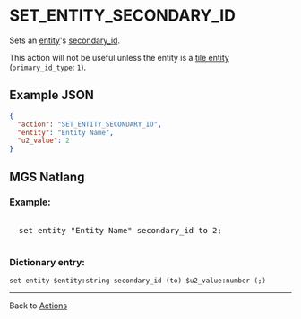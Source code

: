 # SET_ENTITY_SECONDARY_ID

Sets an [entity](../entities)'s [secondary_id](../entities/entity_properties).

This action will not be useful unless the entity is a [tile entity](../entities/tile_entity) (`primary_id_type`: `1`).

## Example JSON

```json
{
  "action": "SET_ENTITY_SECONDARY_ID",
  "entity": "Entity Name",
  "u2_value": 2
}
```

## MGS Natlang

### Example:

<pre class="HyperMD-codeblock mgs">

  <span class="verb">set</span> <span class="sigil">entity</span> <span class="string">"Entity Name"</span> <span class="target">secondary_id</span> <span class="operator">to</span> <span class="number">2</span><span class="terminator">;</span>

</pre>

### Dictionary entry:

```
set entity $entity:string secondary_id (to) $u2_value:number (;)
```

---

Back to [Actions](../actions)
